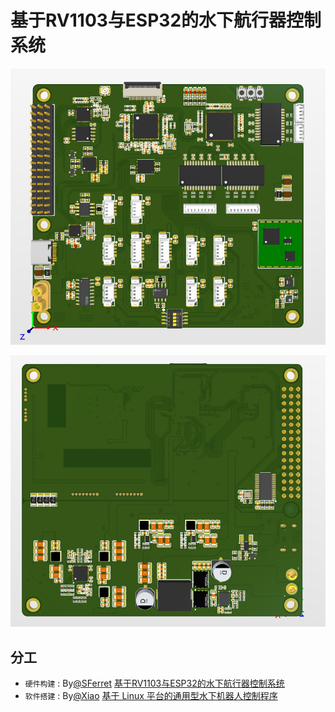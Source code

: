 # 基于RV1103与ESP32的水下航行器控制系统

![3D1](/img/01.png)

![3D2](/img/02.png)

## 分工

  - `硬件构建` : By[@SFerret](https://github.com/SFerret)  [基于RV1103与ESP32的水下航行器控制系统](https://github.com/SFerret/Underwater-Vehicle-Electrical-Control-System)
  - `软件搭建` : By[@Xiao](https://github.com/sfxfs)  [基于 Linux 平台的通用型水下机器人控制程序](https://github.com/sfxfs/sub-navi)
